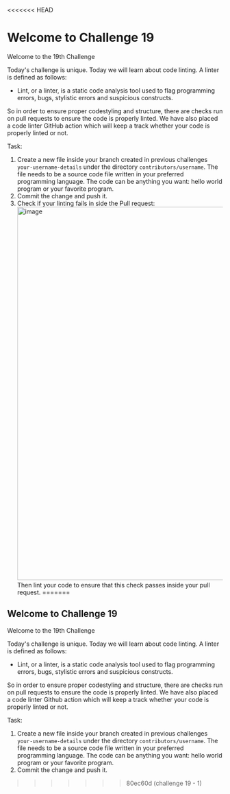 <<<<<<< HEAD
# Welcome to Challenge 19

Welcome to the 19th Challenge

Today's challenge is unique. Today we will learn about code linting. A linter is defined as follows:
- Lint, or a linter, is a static code analysis tool used to flag programming errors, bugs, stylistic errors and suspicious constructs.

So in order to ensure proper codestyling and structure, there are checks run on pull requests to ensure the code is properly linted. We have also placed a code linter GitHub action which will keep a track whether your code is properly linted or not.

Task:
1. Create a new file inside your branch created in previous challenges ``your-username-details`` under the directory ``contributors/username``. The file needs to be a source code file written in your preferred programming language. The code can be anything you want: hello world program or your favorite program.
2. Commit the change and push it.
3. Check if your linting fails in side the Pull request: <img width="870" alt="image" src="https://user-images.githubusercontent.com/19529592/190969615-f3205b26-83eb-4b5f-b7a5-19567a575a9a.png"> <br> Then lint your code to ensure that this check passes inside your pull request.
=======
## Welcome to Challenge 19

Welcome to the 19th Challenge 

Today's challenge is unique. Today we will learn about code linting. A linter is defined as follows: 
- Lint, or a linter, is a static code analysis tool used to flag programming errors, bugs, stylistic errors and suspicious constructs. 

So in order to ensure proper codestyling and structure, there are checks run on pull requests to ensure the code is properly linted. We have also placed a code linter Github action which will keep a track whether your code is properly linted or not. 

Task: 
1. Create a new file inside your branch created in previous challenges ``your-username-details`` under the directory ``contributors/username``. The file needs to be a source code file written in your preferred programming language. The code can be anything you want: hello world program or your favorite program. 
2. Commit the change and push it. 
>>>>>>> 80ec60d (challenge 19 - 1)
